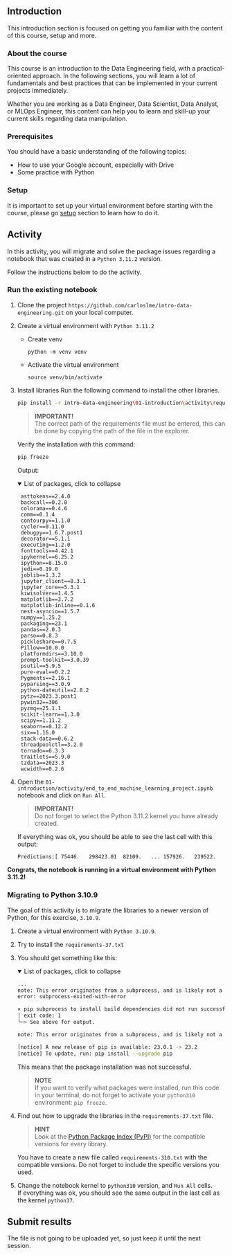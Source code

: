## Introduction

This introduction section is focused on getting you familiar with the content of this course, setup and more.

### About the course

This course is an introduction to the Data Engineering field, with a practical-oriented approach.
In the following sections, you will learn a lot of fundamentals and best practices that can be implemented in your current projects immediately.

Whether you are working as a Data Engineer, Data Scientist, Data Analyst, or MLOps Engineer, this content can help you to learn and skill-up your current skills regarding data manipulation.

### Prerequisites

You should have a basic understanding of the following topics:

* How to use your Google account, especially with Drive
* Some practice with Python

### Setup

It is important to set up your virtual environment before starting with the course, please go [setup](01-introduction/setup) section to learn how to do it.

## Activity

In this activity, you will migrate and solve the package issues regarding a notebook that was created in a `Python 3.11.2` version.

Follow the instructions below to do the activity.

### Run the existing notebook

1. Clone the project `https://github.com/carloslme/intro-data-engineering.git` on your local computer.
2. Create a virtual environment with `Python 3.11.2`
    * Create venv

        ```
        python -m venv venv
        ```

    * Activate the virtual environment

        ```
        source venv/bin/activate
        ```

3. Install libraries
    Run the following command to install the other libraries.

    ```bash
    pip install -r intro-data-engineering\01-introduction\activity\requeriments-311.txt
    ```
    > **IMPORTANT!**  
    The correct path of the requirements file must be entered, this can be done by copying the path of the file in the explorer.


    Verify the installation with this command:

    ```bash
    pip freeze
    ```

    Output:
    <details open>
    <summary>List of packages, click to collapse</summary>
  
        asttokens==2.4.0
        backcall==0.2.0
        colorama==0.4.6
        comm==0.1.4
        contourpy==1.1.0
        cycler==0.11.0
        debugpy==1.6.7.post1
        decorator==5.1.1
        executing==1.2.0
        fonttools==4.42.1
        ipykernel==6.25.2
        ipython==8.15.0
        jedi==0.19.0
        joblib==1.3.2
        jupyter_client==8.3.1
        jupyter_core==5.3.1
        kiwisolver==1.4.5
        matplotlib==3.7.2
        matplotlib-inline==0.1.6
        nest-asyncio==1.5.7
        numpy==1.25.2
        packaging==23.1
        pandas==2.0.3
        parso==0.8.3
        pickleshare==0.7.5
        Pillow==10.0.0
        platformdirs==3.10.0
        prompt-toolkit==3.0.39
        psutil==5.9.5
        pure-eval==0.2.2
        Pygments==2.16.1
        pyparsing==3.0.9
        python-dateutil==2.8.2
        pytz==2023.3.post1
        pywin32==306
        pyzmq==25.1.1
        scikit-learn==1.3.0
        scipy==1.11.2
        seaborn==0.12.2
        six==1.16.0
        stack-data==0.6.2
        threadpoolctl==3.2.0
        tornado==6.3.3
        traitlets==5.9.0
        tzdata==2023.3
        wcwidth==0.2.6

    </details>

4. Open the `01-introduction/activity/end_to_end_machine_learning_project.ipynb` notebook and click on `Run All`.
    > **IMPORTANT!**  
    Do not forget to select the Python 3.11.2 kernel you have already created.

    If everything was ok, you should be able to see the last cell with this output:

    ```bash
    Predictions:[ 75446.   298423.01  82109.   ... 157926.   239522.    71491.  ]
    ```

**Congrats, the notebook is running in a virtual environment with Python 3.11.2!**

### Migrating to Python 3.10.9

The goal of this activity is to migrate the libraries to a newer version of Python, for this exercise, `3.10.9`.

1. Create a virtual environment with `Python 3.10.9`.
2. Try to install the `requirements-37.txt`
3. You should get something like this:
    <details open>
    <summary>List of packages, click to collapse</summary>

    ```bash
    ...
    note: This error originates from a subprocess, and is likely not a problem with pip.
    error: subprocess-exited-with-error

    × pip subprocess to install build dependencies did not run successfully.
    │ exit code: 1
    ╰─> See above for output.

    note: This error originates from a subprocess, and is likely not a problem with pip.

    [notice] A new release of pip is available: 23.0.1 -> 23.2
    [notice] To update, run: pip install --upgrade pip
    ```

    </details>

    This means that the package installation was not successful.

    > **NOTE**  
    If you want to verify what packages were installed, run this code in your terminal, do not forget to activate your `python310` environment: `pip freeze`.

4. Find out how to upgrade the libraries in the `requirements-37.txt` file.
    > **HINT**  
    Look at the [Python Package Index (PyPI)](https://pypi.org/) for the compatible versions for every library.

    You have to create a new file called `requirements-310.txt` with the compatible versions. Do not forget to include the specific versions you used.

5. Change the notebook kernel to `python310` version, and `Run All` cells.  
    If everything was ok, you should see the same output in the last cell as the kernel `python37`.

## Submit results

The file is not going to be uploaded yet, so just keep it until the next session.
